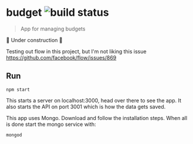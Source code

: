 # budget ![build status](https://travis-ci.org/jpsierens/budget.svg?branch=master)
> App for managing budgets

:construction: Under construction :construction:

Testing out flow in this project, but I'm not liking this issue https://github.com/facebook/flow/issues/869

## Run
```
npm start
```

This starts a server on localhost:3000, head over there to see the app. It also starts the API on port 3001 which is how the data gets saved. 

This app uses Mongo. Download and follow the installation steps. When all is done start the mongo service with:

```
mongod
```
